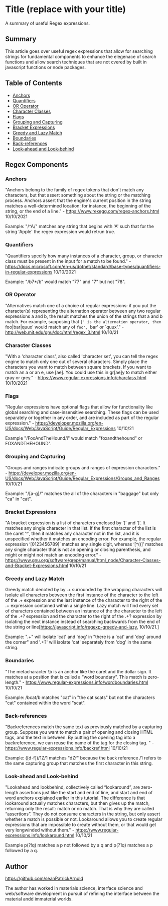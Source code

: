 # Title (replace with your title)

A summary of useful Regex expressions.

## Summary

This article goes over useful regex expressions that allow for searching strings for fundamental components to enhance the elegenace of search functions and allow search techniques that are not cvered by built in javascript functions or node packages.

## Table of Contents

- [Anchors](#anchors)
- [Quantifiers](#quantifiers)
- [OR Operator](#or-operator)
- [Character Classes](#character-classes)
- [Flags](#flags)
- [Grouping and Capturing](#grouping-and-capturing)
- [Bracket Expressions](#bracket-expressions)
- [Greedy and Lazy Match](#greedy-and-lazy-match)
- [Boundaries](#boundaries)
- [Back-references](#back-references)
- [Look-ahead and Look-behind](#look-ahead-and-look-behind)

## Regex Components

### Anchors

"Anchors belong to the family of regex tokens that don't match any characters, but that assert something about the string or the matching process. Anchors assert that the engine's current position in the string matches a well-determined location: for instance, the beginning of the string, or the end of a line." - https://www.rexegg.com/regex-anchors.html 10/10/2021

Example: "/^A/" matches any string that begins with 'A' such that for the string 'Apple' the regex expression would retrun true.

### Quantifiers

"Quantifiers specify how many instances of a character, group, or character class must be present in the input for a match to be found." - https://docs.microsoft.com/en-us/dotnet/standard/base-types/quantifiers-in-regular-expressions 10/10/2021

Example: "/b7\*/b" would match "77" and "7" but not "78".

### OR Operator

"Alternatives match one of a choice of regular expressions: if you put the character(s) representing the alternation operator between any two regular expressions a and b, the result matches the union of the strings that a and b match. For example, supposing that `|' is the alternation operator, then `foo|bar|quux' would match any of `foo', `bar' or `quux'." - http://web.mit.edu/gnu/doc/html/regex_3.html 10/10/21

### Character Classes

"With a 'character class', also called 'character set', you can tell the regex engine to match only one out of several characters. Simply place the characters you want to match between square brackets. If you want to match an a or an e, use [ae]. You could use this in gr[ae]y to match either gray or grey." - https://www.regular-expressions.info/charclass.html 10/10/2021

### Flags

"Regular expressions have optional flags that allow for functionality like global searching and case-insensitive searching. These flags can be used separately or together in any order, and are included as part of the regular expression." - https://developer.mozilla.org/en-US/docs/Web/JavaScript/Guide/Regular_Expressions 10/10/21

Example "/FoxAndTheHound/i" would match "foxandthehound" or FOXANDTHEHOUND".

### Grouping and Capturing

"Groups and ranges indicate groups and ranges of expression characters." - https://developer.mozilla.org/en-US/docs/Web/JavaScript/Guide/Regular_Expressions/Groups_and_Ranges 10/10/21

Example: "/[a-g]/" matches the all of the characters in "baggage" but only "ca" in "cat".

### Bracket Expressions

"A bracket expression is a list of characters enclosed by ‘[’ and ‘]’. It matches any single character in that list. If the first character of the list is the caret ‘^’, then it matches any character not in the list, and it is unspecified whether it matches an encoding error. For example, the regular expression ‘[0123456789]’ matches any single digit, whereas ‘[^()]’ matches any single character that is not an opening or closing parenthesis, and might or might not match an encoding error." - https://www.gnu.org/software/grep/manual/html_node/Character-Classes-and-Bracket-Expressions.html 10/10/21

### Greedy and Lazy Match

Greedy match denoted by by .+ surrounded by the wrapping characters will isolate all characters between the first instance of the character to the left of the .+ expression and the last instance of the character to the right of the .+ expression contained within a single line. Lazy match will find every set of characters contained between an instance of the the character to the left of the .+? expression and the character to the right of the .+? expression by isolating the next instance instead of searching backwards from the end of the string or line[https://javascript.info/regexp-greedy-and-lazy, 10/10/21.]

Example: ".+" will isolate 'cat' and 'dog' in "there is a 'cat' and 'dog' around the corner" and '.+?' will isolate 'cat' separately from 'dog' in the same string.

### Boundaries

"The metacharacter \b is an anchor like the caret and the dollar sign. It matches at a position that is called a “word boundary”. This match is zero-length." - https://www.regular-expressions.info/wordboundaries.html 10/10/21

Example: /bcat/b matches "cat" in "the cat scats" but not the characters "cat" contained within the word "scat".

### Back-references

"Backreferences match the same text as previously matched by a capturing group. Suppose you want to match a pair of opening and closing HTML tags, and the text in between. By putting the opening tag into a backreference, we can reuse the name of the tag for the closing tag. " - https://www.regular-expressions.info/backref.html 10/10/21

Example: ([d-f])/1Z/1 matches "dZf" because the back reference /1 refers to the same capturing group that matches the first character in this string.

### Look-ahead and Look-behind

"Lookahead and lookbehind, collectively called “lookaround”, are zero-length assertions just like the start and end of line, and start and end of word anchors explained earlier in this tutorial. The difference is that lookaround actually matches characters, but then gives up the match, returning only the result: match or no match. That is why they are called “assertions”. They do not consume characters in the string, but only assert whether a match is possible or not. Lookaround allows you to create regular expressions that are impossible to create without them, or that would get very longwinded without them." - https://www.regular-expressions.info/lookaround.html 10/10/21

Example p(?!q) matches a p not followed by a q and p(?1q) matches a p followed by a q.

## Author

https://github.com/seanPatrickArnold

The author has worked in materials science, interface science and web/software development in pursuit of refining the interface between the material andd immaterial worlds.
